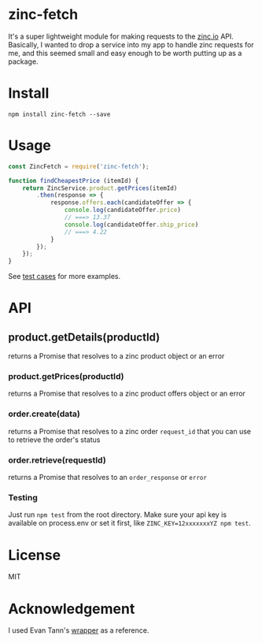 
zinc-fetch
==========

It's a super lightweight module for making requests to the [zinc.io](http://docs.zincapi.com/) API. Basically, I wanted to drop a service into my app to handle zinc requests for me, and this seemed small and easy enough to be worth putting up as a package.

# Install

`npm install zinc-fetch --save`


# Usage

```javascript
const ZincFetch = require('zinc-fetch');

function findCheapestPrice (itemId) {
    return ZincService.product.getPrices(itemId)
        .then(response => {
            response.offers.each(candidateOffer => {
                console.log(candidateOffer.price)
                // ===> 13.37
                console.log(candidateOffer.ship_price)
                // ===> 4.22
            }
        });
    });
}
```

See [test cases](https://github.com/brianpgerson/zinc-wrapper/blob/master/test/zinc-fetch.test.js) for more examples.


# API

## product.getDetails(productId)

returns a Promise that resolves to a zinc product object or an error

### product.getPrices(productId)

returns a Promise that resolves to a zinc product offers object or an error

### order.create(data)

returns a Promise that resolves to a zinc order `request_id` that you can use to retrieve the order's status

### order.retrieve(requestId)

returns a Promise that resolves to an `order_response` or `error`

### Testing

Just run `npm test` from the root directory. Make sure your api key is available on process.env or set it first, like `ZINC_KEY=12xxxxxxxYZ npm test`.


# License

MIT


# Acknowledgement

I used Evan Tann's [wrapper](https://github.com/egtann/zinc) as a reference.
